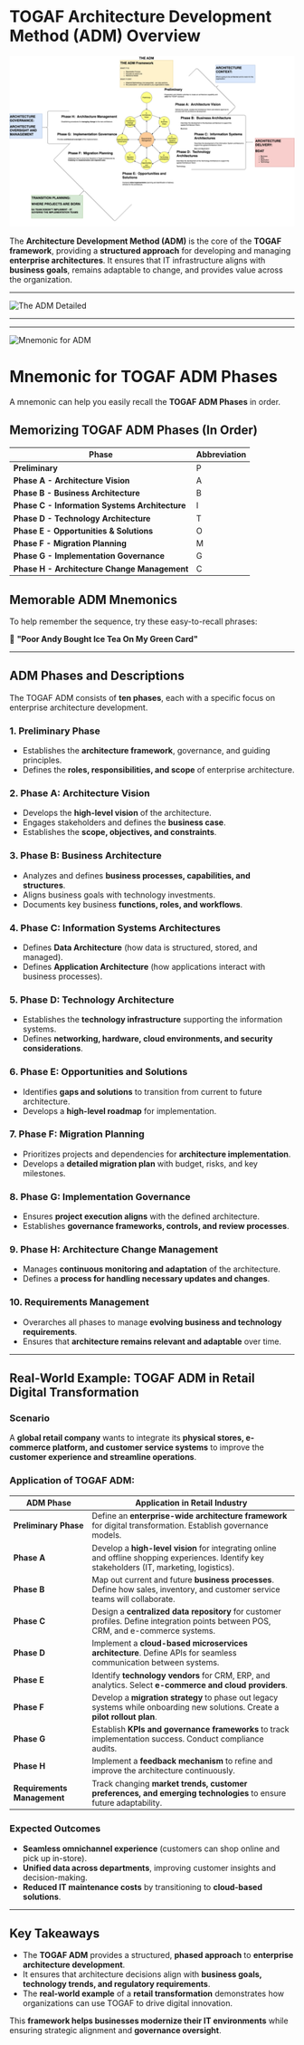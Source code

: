 # TOGAF Architecture Development Method (ADM) Overview

![TOGAF ADM Diagram](../images/TOGAF-The%20ADM.drawio.png)

The **Architecture Development Method (ADM)** is the core of the **TOGAF framework**, providing a **structured approach** for developing and managing **enterprise architectures**. It ensures that IT infrastructure aligns with **business goals**, remains adaptable to change, and provides value across the organization.

---

![The ADM Detailed](../images/TOGAF-Architectural%20Context.drawio.png)

---

---

![Mnemonic for ADM](../images/TOGAF-Memorizing%20the%20ADM.drawio.png)

# **Mnemonic for TOGAF ADM Phases**

A mnemonic can help you easily recall the **TOGAF ADM Phases** in order.

## **Memorizing TOGAF ADM Phases (In Order)**

| **Phase** | **Abbreviation** |
|-----------|-----------------|
| **Preliminary** | P |
| **Phase A - Architecture Vision** | A |
| **Phase B - Business Architecture** | B |
| **Phase C - Information Systems Architecture** | I |
| **Phase D - Technology Architecture** | T |
| **Phase E - Opportunities & Solutions** | O |
| **Phase F - Migration Planning** | M |
| **Phase G - Implementation Governance** | G |
| **Phase H - Architecture Change Management** | C |

## **Memorable ADM Mnemonics**
To help remember the sequence, try these easy-to-recall phrases:

🔹 **"Poor Andy Bought Ice Tea On My Green Card"**

---

## ADM Phases and Descriptions

The TOGAF ADM consists of **ten phases**, each with a specific focus on enterprise architecture development.

### **1. Preliminary Phase**
- Establishes the **architecture framework**, governance, and guiding principles.
- Defines the **roles, responsibilities, and scope** of enterprise architecture.

### **2. Phase A: Architecture Vision**
- Develops the **high-level vision** of the architecture.
- Engages stakeholders and defines the **business case**.
- Establishes the **scope, objectives, and constraints**.

### **3. Phase B: Business Architecture**
- Analyzes and defines **business processes, capabilities, and structures**.
- Aligns business goals with technology investments.
- Documents key business **functions, roles, and workflows**.

### **4. Phase C: Information Systems Architectures**
- Defines **Data Architecture** (how data is structured, stored, and managed).
- Defines **Application Architecture** (how applications interact with business processes).

### **5. Phase D: Technology Architecture**
- Establishes the **technology infrastructure** supporting the information systems.
- Defines **networking, hardware, cloud environments, and security considerations**.

### **6. Phase E: Opportunities and Solutions**
- Identifies **gaps and solutions** to transition from current to future architecture.
- Develops a **high-level roadmap** for implementation.

### **7. Phase F: Migration Planning**
- Prioritizes projects and dependencies for **architecture implementation**.
- Develops a **detailed migration plan** with budget, risks, and key milestones.

### **8. Phase G: Implementation Governance**
- Ensures **project execution aligns** with the defined architecture.
- Establishes **governance frameworks, controls, and review processes**.

### **9. Phase H: Architecture Change Management**
- Manages **continuous monitoring and adaptation** of the architecture.
- Defines a **process for handling necessary updates and changes**.

### **10. Requirements Management**
- Overarches all phases to manage **evolving business and technology requirements**.
- Ensures that **architecture remains relevant and adaptable** over time.

---

## **Real-World Example: TOGAF ADM in Retail Digital Transformation**

### **Scenario**
A **global retail company** wants to integrate its **physical stores, e-commerce platform, and customer service systems** to improve the **customer experience and streamline operations**.

### **Application of TOGAF ADM:**

| **ADM Phase**          | **Application in Retail Industry** |
|------------------------|----------------------------------|
| **Preliminary Phase**  | Define an **enterprise-wide architecture framework** for digital transformation. Establish governance models. |
| **Phase A**            | Develop a **high-level vision** for integrating online and offline shopping experiences. Identify key stakeholders (IT, marketing, logistics). |
| **Phase B**            | Map out current and future **business processes**. Define how sales, inventory, and customer service teams will collaborate. |
| **Phase C**            | Design a **centralized data repository** for customer profiles. Define integration points between POS, CRM, and e-commerce systems. |
| **Phase D**            | Implement a **cloud-based microservices architecture**. Define APIs for seamless communication between systems. |
| **Phase E**            | Identify **technology vendors** for CRM, ERP, and analytics. Select **e-commerce and cloud providers**. |
| **Phase F**            | Develop a **migration strategy** to phase out legacy systems while onboarding new solutions. Create a **pilot rollout plan**. |
| **Phase G**            | Establish **KPIs and governance frameworks** to track implementation success. Conduct compliance audits. |
| **Phase H**            | Implement a **feedback mechanism** to refine and improve the architecture continuously. |
| **Requirements Management** | Track changing **market trends, customer preferences, and emerging technologies** to ensure future adaptability. |

### **Expected Outcomes**
- **Seamless omnichannel experience** (customers can shop online and pick up in-store).
- **Unified data across departments**, improving customer insights and decision-making.
- **Reduced IT maintenance costs** by transitioning to **cloud-based solutions**.

---

## **Key Takeaways**
- The **TOGAF ADM** provides a structured, **phased approach** to **enterprise architecture development**.
- It ensures that architecture decisions align with **business goals, technology trends, and regulatory requirements**.
- The **real-world example** of a **retail transformation** demonstrates how organizations can use TOGAF to drive digital innovation.

This **framework helps businesses modernize their IT environments** while ensuring strategic alignment and **governance oversight**.
